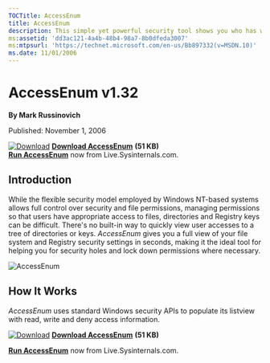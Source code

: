 ```yaml
--- 
TOCTitle: AccessEnum
title: AccessEnum
description: This simple yet powerful security tool shows you who has what access to directories, files and Registry keys on your systems.
ms:assetid: 'dd3ac121-4a4b-48b4-98a7-8b0dfeda3007'
ms:mtpsurl: 'https://technet.microsoft.com/en-us/Bb897332(v=MSDN.10)'
ms.date: 11/01/2006
---   
```

AccessEnum v1.32
================
**By Mark Russinovich**

Published: November 1, 2006

[![Download](/media/landing/sysinternals/Download_sm.png)](https://download.sysinternals.com/files/AccessEnum.zip)  [**Download AccessEnum**](https://download.sysinternals.com/files/AccessEnum.zip) **(51 KB)**  
[**Run AccessEnum**](file://live.sysinternals.com/accessenum.exe) now from Live.Sysinternals.com.

## Introduction
While the flexible security model employed by Windows NT-based systems allows full control over security and file permissions, managing permissions so that users have appropriate access to files, directories and Registry keys can be difficult. There's no built-in way to quickly view user accesses to a tree of directories or keys. *AccessEnum* gives you a full view of your file system and Registry security settings in seconds, making it the ideal tool for helping you for security holes and lock down permissions where necessary.

![AccessEnum](/media/landing/sysinternals/accessenum.png)

## How It Works
*AccessEnum* uses standard Windows security APIs to populate its listview with read, write and deny access information.

[![Download](/media/landing/sysinternals/Download_sm.png)](https://download.sysinternals.com/files/AccessEnum.zip)  [**Download AccessEnum**](https://download.sysinternals.com/files/AccessEnum.zip) **(51 KB)** 

[**Run AccessEnum**](file://live.sysinternals.com/accessenum.exe) now from Live.Sysinternals.com.